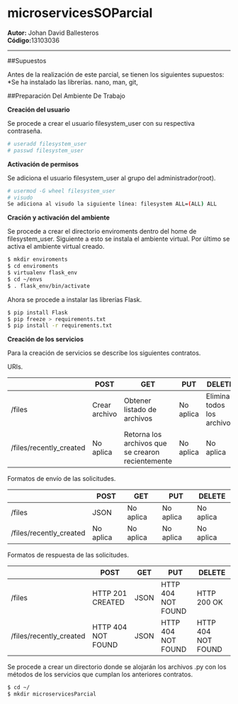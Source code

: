 # microservicesSOParcial
<b>Autor:</b> Johan David Ballesteros <br>
<b>Código:</b>13103036 

---

##Supuestos

Antes de la realización de este parcial, se tienen los siguientes supuestos:
  *Se ha instalado las librerías. nano, man, git, 

##Preparación Del Ambiente De Trabajo

<b>Creación del usuario</b>

Se procede a crear el usuario filesystem_user con su respectiva contraseña.

```sh
# useradd filesystem_user
# passwd filesystem_user
```
<b>Activación de permisos</b>

Se adiciona el usuario filesystem_user al grupo del administrador(root).

```sh
# usermod -G wheel filesystem_user
# visudo
Se adiciona al visudo la siguiente línea: filesystem ALL=(ALL) ALL
```
<b>Cración y activación del ambiente</b>

Se procede a crear el directorio enviroments dentro del home de filesystem_user. Siguiente a esto se instala el ambiente virtual. Por último se activa el ambiente virtual creado.

```sh
$ mkdir enviroments
$ cd enviroments
$ virtualenv flask_env
$ cd ~/envs
$ . flask_env/bin/activate
```

Ahora se procede a instalar las librerías Flask.

```sh
$ pip install Flask
$ pip freeze > requirements.txt
$ pip install -r requirements.txt
```

<b>Creación de los servicios</b>

Para la creación de servicios se describe los siguientes contratos.

URIs.

|   |POST   |GET   |PUT   |DELETE   |
|---|---|---|---|---|
| /files  | Crear archivo  | Obtener listado de archivos  | No aplica | Elimina todos los archivos  |
| /files/recently_created  | No aplica  | Retorna los archivos que se crearon recientemente  | No aplica | No aplica  |

Formatos de envío de las solicitudes.

|   |POST   |GET   |PUT   |DELETE   |
|---|---|---|---|---|
| /files  | JSON  | No aplica  | No aplica  | No aplica  |
| /files/recently_created  | No aplica  | No aplica  | No aplica  | No aplica  |

Formatos de respuesta de las solicitudes.

|   |POST   |GET   |PUT   |DELETE   |
|---|---|---|---|---|
| /files  | HTTP 201 CREATED | JSON | HTTP 404 NOT FOUND | HTTP 200 OK |
| /files/recently_created  | HTTP 404 NOT FOUND | JSON  | HTTP 404 NOT FOUND | HTTP 404 NOT FOUND |

Se procede a crear un directorio donde se alojarán los archivos .py con los métodos de los servicios que cumplan los anteriores contratos.

```sh
$ cd ~/
$ mkdir microservicesParcial
```

